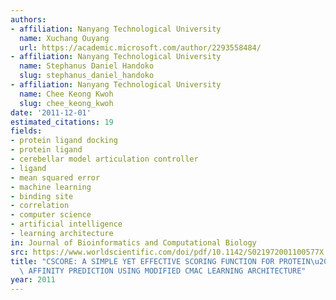 ```yaml
---
authors:
- affiliation: Nanyang Technological University
  name: Xuchang Ouyang
  url: https://academic.microsoft.com/author/2293558484/
- affiliation: Nanyang Technological University
  name: Stephanus Daniel Handoko
  slug: stephanus_daniel_handoko
- affiliation: Nanyang Technological University
  name: Chee Keong Kwoh
  slug: chee_keong_kwoh
date: '2011-12-01'
estimated_citations: 19
fields:
- protein ligand docking
- protein ligand
- cerebellar model articulation controller
- ligand
- mean squared error
- machine learning
- binding site
- correlation
- computer science
- artificial intelligence
- learning architecture
in: Journal of Bioinformatics and Computational Biology
src: https://www.worldscientific.com/doi/pdf/10.1142/S021972001100577X
title: "CSCORE: A SIMPLE YET EFFECTIVE SCORING FUNCTION FOR PROTEIN\u2013LIGAND BINDING\
  \ AFFINITY PREDICTION USING MODIFIED CMAC LEARNING ARCHITECTURE"
year: 2011
---
```

